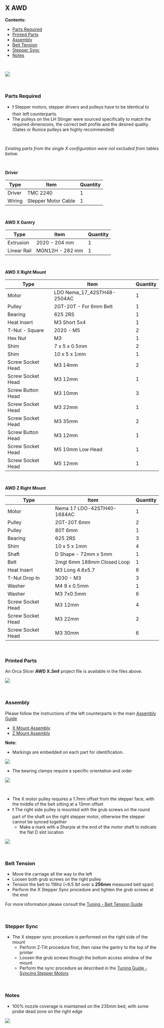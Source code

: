 ## X AWD

**Contents:**


  - [Parts Required](#parts-required)
  - [Printed Parts](#printed-parts)
  - [Assembly](#assembly)
  - [Belt Tension](#belt-tension)
  - [Stepper Sync](#stepper-sync)
  - [Notes](#notes)

<br>

![](Images/awd_x.png)

<br>

### Parts Required

* :exclamation: Stepper motors, stepper drivers and pulleys have to be identical to their left counterparts.
* The pulleys on the LH Stinger were sourced specifically to match the required dimensions, the correct belt profile and the desired quality.  
(Gates or Runice pulleys are highly recommended)

<br>  

*Existing parts from the single X configuration were not excluded from tables below.*  

<br>

**Driver**

| Type | Item  |  Quantity |
|---|---|---|	
Driver | TMC 2240| 1
Wiring | Stepper Motor Cable | 1

<br>

**AWD X Gantry**

| Type | Item  |  Quantity |
|---|---|---|	
Extrusion | 2020 - 204 mm| 1
Linear Rail | MGN12H - 282 mm | 1

<br>

**AWD X Right Mount**

| Type | Item  |  Quantity |
|---|---|---|	
Motor | LDO Nema_17_42STH48-2504AC| 1
Pulley |2GT-20T - For 6mm Belt| 1
Bearing | 625 2RS | 1
Heat Insert | M3 Short 5x4 | 1
T-Nut - Square | 2020 - M5 | 2
Hex Nut | M3 | 1
Shim | 7 x 5 x 0.5mm | 2
Shim | 10 x 5 x 1mm | 1
Screw Socket Head | M3 14mm | 2
Screw Socket Head | M3 12mm | 1
Screw Button Head | M3 10mm | 3
Screw Socket Head | M3 22mm | 1
Screw Socket Head | M3 35mm | 2
Screw Button Head | M3 12mm | 1
Screw Socket Head | M5 10mm Low Head | 1
Screw Socket Head | M5 12mm | 1

<br>

**AWD Z Right Mount**

| Type | Item  |  Quantity |
|---|---|---|	
 Motor | Nema 17 LDO-42STH40-1684AC | 1
Pulley |  2GT-20T 6mm | 2
Pulley | 80T 6mm | 1
Bearing | 625 2RS | 3
Shim | 10 x 5 x 1mm | 4
Shaft | D Shape -  72mm x 5mm | 1
Belt | 2mgt 6mm 188mm Closed Loop | 1
Heat Insert | M3 Long 4.6x5.7 | 6
T-Nut Drop In | 3030 - M3 | 3
Washer | M4 9 x 0.5mm | 1
Washer | M3 7x0.5mm | 6
Screw Socket Head | M3 12mm | 4
Screw Socket Head | M3 22mm | 2
Screw Socket Head | M3 30mm | 6

<br>

### Printed Parts

An Orca Slicer **AWD X.3mf** project file is available in the files above. 

![](Images/plate.png)

<br>


### Assembly

Please follow the instructions of the left counterparts in the main [Assembly Guide](https://github.com/lhndo/LH-Stinger/wiki/Assembly-Guide) 

* [X Mount Assembly](https://github.com/lhndo/LH-Stinger/wiki/Assembly-Guide#x-mounts)
* [Z Mount Assembly](https://github.com/lhndo/LH-Stinger/wiki/Assembly-Guide#z-mount-assembly)

**Note:**
* Markings are embedded on each part for identification. 

![](Images/rightmount.png)

* The bearing clamps require a specific orientation and order
  
![](Images/abc.png)

<br>

* The X motor pulley requires a 1.7mm offset from the stepper face, with the middle of the belt sitting at a 13mm offset  
* :exclamation: The right side pulley is mounted with the grub screws on the round part of the shaft on the right stepper motor, otherwise the stepper cannot be synced together
    * Make a mark with a Sharpie at the end of the motor shaft to indicate the flat D slot location

![](Images/pulley.png)


<br>

### Belt Tension

* Move the carriage all the way to the left
* Loosen both grub screws on the right pulley
* Tension the belt to 116hz (~6.5 lbf over a **256mm** measured belt span)
* Perform the X Stepper Sync procedure and tighten the grub screws at the end

For more information please consult the [Tuning - Belt Tension Guide](https://github.com/lhndo/LH-Stinger/wiki/Tuning#belt-tension)


<br> 


### Stepper Sync

* The X stepper sync procedure is performed on the right side of the mount
  * Perform Z-Tilt procedure first, then raise the gantry to the top of the printer
  * Loosen the grub screws though the bottom access window of the mount
  * Perform the sync procedure as described in the [Tuning Guide - Syncing Stepper Motors](https://github.com/lhndo/LH-Stinger/wiki/Tuning#syncing-stepper-motors)


<br>

### Notes

* 100% nozzle coverage is maintained on the 235mm bed, with some probe dead zone on the right edge

![](Images/coverage.png)


<br>